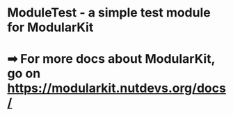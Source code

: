 # ModuleTest - a simple test module for ModularKit

# ➡ For more docs about ModularKit, go on https://modularkit.nutdevs.org/docs/